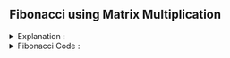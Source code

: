 ## Fibonacci using Matrix Multiplication 

<details>
<summary>  Explanation : </summary>

<br>
Book : <a href="https://drive.google.com/file/d/1uUu07phBuL3UYSo8dUAbtJX5OXw7Yqhn/view">DP book by Tasmeem Reza & Mamnoon Siam</a>

</details>

<details> 
<summary> Fibonacci Code : </summary>

<br> 
```
  
#include<bits/stdc++.h>
#define ll long long
#define pb push_back
#define fr(i,s,e) for(ll i=s;i<e;i++)
#define rfr(i,e,s) for(ll i=e;i>=s;i--)
#define nl  "\n"
#define mod 1000000007
#define fast ios_base::sync_with_stdio(0);cin.tie(NULL);cout.tie(NULL)
using namespace std;

vector<vector<ll>> matrix_multiply ( vector<vector<ll>>&v1 , vector<vector<ll>>&v2 ){
    vector < vector<ll> > v ;

    fr(i,0,2){
        vector<ll>tv ;
        fr(j,0,2){
            ll nd = 0 ;
            fr(k,0,2){
                nd += (v1[i][k]*v2[k][j]);
            }
            tv.pb(nd);
        }
        v.pb(tv);
    }

    return v ;
}

int main(){
    ll n , m ;
    cin >> n ;
    m = n ;
    n -= 1 ;

    vector < vector<ll>> ans , res = {{1,1},{1,0}} , fun = {{1},{0}};
    ans = res ;

    while(n>0){
        if(n&1) ans = matrix_multiply(ans,res);
        res = matrix_multiply(res,res);
        n >>= 1 ;
    }

    cout << n <<"-th Fibonacci : " << ans[1][0] << endl;


return 0 ;
}


```
</details>
